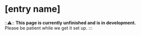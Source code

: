 <!-- Anything surrounded by "[]" can be replaced freely -->
<!-- It is preferred that you don't touch anything else unless said otherwise-->

<!-- Delete all comments once the page is complete to reduce file size -->

# [entry name]

:::warning:::
  **This page is currently unfinished and is in development.**   
  Please be patient while we get it set up.
:::